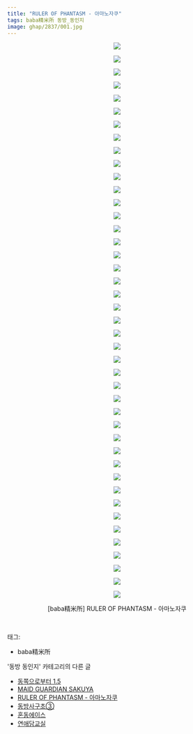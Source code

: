 ```yaml
---
title: "RULER OF PHANTASM - 아마노자쿠"
tags: baba精米所 동방_동인지
image: ghap/2837/001.jpg
---
```

<div class="article">
<p style="text-align: center; clear: none; float: none;"><img src="{{ site.nasurl }}/ghap/2837/001.jpg"/></p>
<p style="text-align: center; clear: none; float: none;"><img src="{{ site.nasurl }}/ghap/2837/002.jpg"/></p>
<p style="text-align: center; clear: none; float: none;"><img src="{{ site.nasurl }}/ghap/2837/003.jpg"/></p>
<p style="text-align: center; clear: none; float: none;"><img src="{{ site.nasurl }}/ghap/2837/004.jpg"/></p>
<p style="text-align: center; clear: none; float: none;"><img src="{{ site.nasurl }}/ghap/2837/005.jpg"/></p>
<p style="text-align: center; clear: none; float: none;"><img src="{{ site.nasurl }}/ghap/2837/006.jpg"/></p>
<p style="text-align: center; clear: none; float: none;"><img src="{{ site.nasurl }}/ghap/2837/007.jpg"/></p>
<p style="text-align: center; clear: none; float: none;"><img src="{{ site.nasurl }}/ghap/2837/008.jpg"/></p>
<p style="text-align: center; clear: none; float: none;"><img src="{{ site.nasurl }}/ghap/2837/009.jpg"/></p>
<p style="text-align: center; clear: none; float: none;"><img src="{{ site.nasurl }}/ghap/2837/010.jpg"/></p>
<p style="text-align: center; clear: none; float: none;"><img src="{{ site.nasurl }}/ghap/2837/011.jpg"/></p>
<p style="text-align: center; clear: none; float: none;"><img src="{{ site.nasurl }}/ghap/2837/012.jpg"/></p>
<p style="text-align: center; clear: none; float: none;"><img src="{{ site.nasurl }}/ghap/2837/013.jpg"/></p>
<p style="text-align: center; clear: none; float: none;"><img src="{{ site.nasurl }}/ghap/2837/014.jpg"/></p>
<p style="text-align: center; clear: none; float: none;"><img src="{{ site.nasurl }}/ghap/2837/015.jpg"/></p>
<p style="text-align: center; clear: none; float: none;"><img src="{{ site.nasurl }}/ghap/2837/016.jpg"/></p>
<p style="text-align: center; clear: none; float: none;"><img src="{{ site.nasurl }}/ghap/2837/017.jpg"/></p>
<p style="text-align: center; clear: none; float: none;"><img src="{{ site.nasurl }}/ghap/2837/018.jpg"/></p>
<p style="text-align: center; clear: none; float: none;"><img src="{{ site.nasurl }}/ghap/2837/019.jpg"/></p>
<p style="text-align: center; clear: none; float: none;"><img src="{{ site.nasurl }}/ghap/2837/020.jpg"/></p>
<p style="text-align: center; clear: none; float: none;"><img src="{{ site.nasurl }}/ghap/2837/021.jpg"/></p>
<p style="text-align: center; clear: none; float: none;"><img src="{{ site.nasurl }}/ghap/2837/022.jpg"/></p>
<p style="text-align: center; clear: none; float: none;"><img src="{{ site.nasurl }}/ghap/2837/023.jpg"/></p>
<p style="text-align: center; clear: none; float: none;"><img src="{{ site.nasurl }}/ghap/2837/024.jpg"/></p>
<p style="text-align: center; clear: none; float: none;"><img src="{{ site.nasurl }}/ghap/2837/025.jpg"/></p>
<p style="text-align: center; clear: none; float: none;"><img src="{{ site.nasurl }}/ghap/2837/026.jpg"/></p>
<p style="text-align: center; clear: none; float: none;"><img src="{{ site.nasurl }}/ghap/2837/027.jpg"/></p>
<p style="text-align: center; clear: none; float: none;"><img src="{{ site.nasurl }}/ghap/2837/028.jpg"/></p>
<p style="text-align: center; clear: none; float: none;"><img src="{{ site.nasurl }}/ghap/2837/029.jpg"/></p>
<p style="text-align: center; clear: none; float: none;"><img src="{{ site.nasurl }}/ghap/2837/030.jpg"/></p>
<p style="text-align: center; clear: none; float: none;"><img src="{{ site.nasurl }}/ghap/2837/031.jpg"/></p>
<p style="text-align: center; clear: none; float: none;"><img src="{{ site.nasurl }}/ghap/2837/032.jpg"/></p>
<p style="text-align: center; clear: none; float: none;"><img src="{{ site.nasurl }}/ghap/2837/033.jpg"/></p>
<p style="text-align: center; clear: none; float: none;"><img src="{{ site.nasurl }}/ghap/2837/034.jpg"/></p>
<p style="text-align: center; clear: none; float: none;"><img src="{{ site.nasurl }}/ghap/2837/035.jpg"/></p>
<p style="text-align: center; clear: none; float: none;"><img src="{{ site.nasurl }}/ghap/2837/036.jpg"/></p>
<p style="text-align: center; clear: none; float: none;"><img src="{{ site.nasurl }}/ghap/2837/037.jpg"/></p>
<p style="text-align: center; clear: none; float: none;"><img src="{{ site.nasurl }}/ghap/2837/038.jpg"/></p>
<p style="text-align: center; clear: none; float: none;"><img src="{{ site.nasurl }}/ghap/2837/039.jpg"/></p>
<p style="text-align: center; clear: none; float: none;"><img src="{{ site.nasurl }}/ghap/2837/040.jpg"/></p>
<p style="text-align: center; clear: none; float: none;"><img src="{{ site.nasurl }}/ghap/2837/041.jpg"/></p>
<p style="text-align: center; clear: none; float: none;"><img src="{{ site.nasurl }}/ghap/2837/042.jpg"/></p>
<p style="text-align: center; clear: none; float: none;"><img src="{{ site.nasurl }}/ghap/2837/043.jpg"/></p>
<p style="text-align: center; clear: none; float: none;">[baba精米所] RULER OF PHANTASM - 아마노자쿠</p>
<p><br/></p>
</div><div class="tagTrail">
<p>태그: </p>
<ul>
<li>baba精米所</li>
</ul>
</div><div class="another">
<p>'동방 동인지' 카테고리의 다른 글</p>
<ul>
<li><a href="/2016-12-05-ghap_2839">동쪽으로부터 1.5</a></li>
<li><a href="/2016-12-05-ghap_2838">MAID GUARDIAN SAKUYA</a></li>
<li><a href="/2016-12-05-ghap_2837">RULER OF PHANTASM - 아마노자쿠</a></li>
<li><a href="/2016-12-05-ghap_2836">동방사구초③</a></li>
<li><a href="/2016-12-05-ghap_2835">혼동에이스</a></li>
<li><a href="/2016-12-05-ghap_2834">연애담교실</a></li>
</ul>
</div><div class="cb_module cb_fluid">
<div class="cb_wrt cb_profile">
</div><!-- commentList close -->
</div>